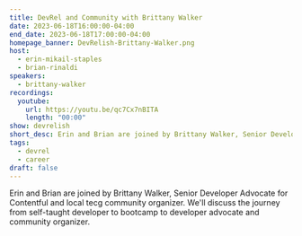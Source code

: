 ```yaml
---
title: DevRel and Community with Brittany Walker
date: 2023-06-18T16:00:00-04:00
end_date: 2023-06-18T17:00:00-04:00
homepage_banner: DevRelish-Brittany-Walker.png
host: 
  - erin-mikail-staples
  - brian-rinaldi
speakers:
  - brittany-walker
recordings:
  youtube:
    url: https://youtu.be/qc7Cx7nBITA
    length: "00:00"
show: devrelish
short_desc: Erin and Brian are joined by Brittany Walker, Senior Developer Advocate for Contentful and local tech community organizer.
tags:
  - devrel
  - career
draft: false
---
```


Erin and Brian are joined by Brittany Walker, Senior Developer Advocate for Contentful and local tecg community organizer. We'll discuss the journey from self-taught developer to bootcamp to developer advocate and community organizer.